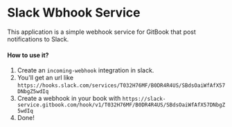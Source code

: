 # Slack Wbhook Service

This application is a simple webhook service for GitBook that post notifications to Slack.

#### How to use it?

1. Create an `incoming-webhook` integration in slack.
2. You'll get an url like `https://hooks.slack.com/services/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`
3. Create a webhook in your book with `https://slack-service.gitbook.com/hook/v1/T032H76MF/B0DR4R4US/SBdsOaiWfAfX57DNbgZ5wdIq`
4. Done!

